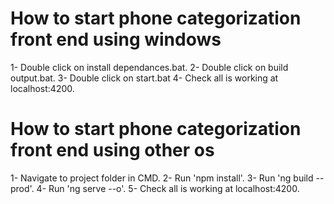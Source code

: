# How to start phone categorization front end using windows
  1- Double click on install dependances.bat.
  2- Double click on build output.bat.
  3- Double click on start.bat
  4- Check all is working at localhost:4200.
# How to start phone categorization front end using other os
  1- Navigate to project folder in CMD.
  2- Run 'npm install'.
  3- Run 'ng build --prod'.
  4- Run 'ng serve --o'.
  5- Check all is working at localhost:4200.
